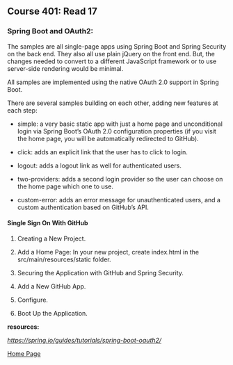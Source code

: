 ## **Course 401: Read 17**


### **Spring Boot and OAuth2:**
The samples are all single-page apps using Spring Boot and Spring Security on the back end. They also all use plain jQuery on the front end. But, the changes needed to convert to a different JavaScript framework or to use server-side rendering would be minimal.

All samples are implemented using the native OAuth 2.0 support in Spring Boot.

There are several samples building on each other, adding new features at each step:

+ simple: a very basic static app with just a home page and unconditional login via Spring Boot’s OAuth 2.0 configuration properties (if you visit the home page, you will be automatically redirected to GitHub).

+ click: adds an explicit link that the user has to click to login.

+ logout: adds a logout link as well for authenticated users.

+ two-providers: adds a second login provider so the user can choose on the home page which one to use.

+ custom-error: adds an error message for unauthenticated users, and a custom authentication based on GitHub’s API.

#### **Single Sign On With GitHub**
1. Creating a New Project.
2. Add a Home Page: In your new project, create index.html in the src/main/resources/static folder.
3. Securing the Application with GitHub and Spring Security.

4. Add a New GitHub App.
5. Configure.
6. Boot Up the Application.



**resources:** 

*https://spring.io/guides/tutorials/spring-boot-oauth2/*





[Home Page](../README.md)

